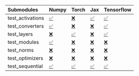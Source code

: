 | Submodules       | Numpy                                                                                                                           | Torch                                                                                                                           | Jax                                                                                                                             | Tensorflow                                                                                                                      |
|:-----------------|:--------------------------------------------------------------------------------------------------------------------------------|:--------------------------------------------------------------------------------------------------------------------------------|:--------------------------------------------------------------------------------------------------------------------------------|:--------------------------------------------------------------------------------------------------------------------------------|
| test_activations | <a href="https://github.com/unifyai/ivy/runs/8052340792?check_suite_focus=true" rel="noopener noreferrer" target="_blank">✅</a> | <a href="https://github.com/unifyai/ivy/runs/8052341011?check_suite_focus=true" rel="noopener noreferrer" target="_blank">❌</a> | <a href="https://github.com/unifyai/ivy/runs/8052341221?check_suite_focus=true" rel="noopener noreferrer" target="_blank">✅</a> | <a href="https://github.com/unifyai/ivy/runs/8052341477?check_suite_focus=true" rel="noopener noreferrer" target="_blank">✅</a> |
| test_converters  | <a href="https://github.com/unifyai/ivy/runs/8052340821?check_suite_focus=true" rel="noopener noreferrer" target="_blank">✅</a> | <a href="https://github.com/unifyai/ivy/runs/8052341044?check_suite_focus=true" rel="noopener noreferrer" target="_blank">❌</a> | <a href="https://github.com/unifyai/ivy/runs/8052341244?check_suite_focus=true" rel="noopener noreferrer" target="_blank">❌</a> | <a href="https://github.com/unifyai/ivy/runs/8052341528?check_suite_focus=true" rel="noopener noreferrer" target="_blank">✅</a> |
| test_layers      | <a href="https://github.com/unifyai/ivy/runs/8052340849?check_suite_focus=true" rel="noopener noreferrer" target="_blank">❌</a> | <a href="https://github.com/unifyai/ivy/runs/8052341079?check_suite_focus=true" rel="noopener noreferrer" target="_blank">✅</a> | <a href="https://github.com/unifyai/ivy/runs/8052341271?check_suite_focus=true" rel="noopener noreferrer" target="_blank">❌</a> | <a href="https://github.com/unifyai/ivy/runs/8052341581?check_suite_focus=true" rel="noopener noreferrer" target="_blank">✅</a> |
| test_modules     | <a href="https://github.com/unifyai/ivy/runs/8052340881?check_suite_focus=true" rel="noopener noreferrer" target="_blank">✅</a> | <a href="https://github.com/unifyai/ivy/runs/8052341118?check_suite_focus=true" rel="noopener noreferrer" target="_blank">❌</a> | <a href="https://github.com/unifyai/ivy/runs/8052341300?check_suite_focus=true" rel="noopener noreferrer" target="_blank">❌</a> | <a href="https://github.com/unifyai/ivy/runs/8052341634?check_suite_focus=true" rel="noopener noreferrer" target="_blank">❌</a> |
| test_norms       | <a href="https://github.com/unifyai/ivy/runs/8052340906?check_suite_focus=true" rel="noopener noreferrer" target="_blank">❌</a> | <a href="https://github.com/unifyai/ivy/runs/8052341147?check_suite_focus=true" rel="noopener noreferrer" target="_blank">❌</a> | <a href="https://github.com/unifyai/ivy/runs/8052341344?check_suite_focus=true" rel="noopener noreferrer" target="_blank">❌</a> | <a href="https://github.com/unifyai/ivy/runs/8052341670?check_suite_focus=true" rel="noopener noreferrer" target="_blank">❌</a> |
| test_optimizers  | <a href="https://github.com/unifyai/ivy/runs/8052340944?check_suite_focus=true" rel="noopener noreferrer" target="_blank">❌</a> | <a href="https://github.com/unifyai/ivy/runs/8052341174?check_suite_focus=true" rel="noopener noreferrer" target="_blank">❌</a> | <a href="https://github.com/unifyai/ivy/runs/8052341391?check_suite_focus=true" rel="noopener noreferrer" target="_blank">❌</a> | <a href="https://github.com/unifyai/ivy/runs/8052341706?check_suite_focus=true" rel="noopener noreferrer" target="_blank">❌</a> |
| test_sequential  | <a href="https://github.com/unifyai/ivy/runs/8052340974?check_suite_focus=true" rel="noopener noreferrer" target="_blank">✅</a> | <a href="https://github.com/unifyai/ivy/runs/8052341195?check_suite_focus=true" rel="noopener noreferrer" target="_blank">✅</a> | <a href="https://github.com/unifyai/ivy/runs/8052341430?check_suite_focus=true" rel="noopener noreferrer" target="_blank">✅</a> | <a href="https://github.com/unifyai/ivy/runs/8052341746?check_suite_focus=true" rel="noopener noreferrer" target="_blank">✅</a> |
